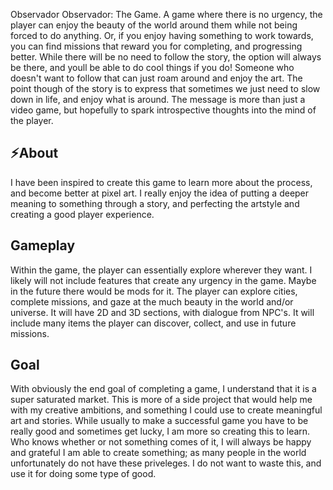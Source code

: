 Observador
Observador: The Game. A game where there is no urgency, the player can enjoy the beauty of the world around them
while not being forced to do anything. Or, if you enjoy having something to work towards, you can find missions
that reward you for completing, and progressing better. While there will be no need to follow the story, the option
will always be there, and youll be able to do cool things if you do! Someone who doesn't want to follow that
can just roam around and enjoy the art. The point though of the story is to express that sometimes we just need
to slow down in life, and enjoy what is around. The message is more than just a video game, but hopefully to spark
introspective thoughts into the mind of the player.

⚡About
---
I have been inspired to create this game to learn more about the process, and become better at pixel art. I really
enjoy the idea of putting a deeper meaning to something through a story, and perfecting the artstyle and creating
a good player experience.

**Gameplay**
---
Within the game, the player can essentially explore wherever they want. I likely will not include features that 
create any urgency in the game. Maybe in the future there would be mods for it. The player can explore cities, 
complete missions, and gaze at the much beauty in the world and/or universe. It will have 2D and 3D sections, 
with dialogue from NPC's. It will include many items the player can discover, collect, and use in future missions.

**Goal**
---
With obviously the end goal of completing a game, I understand that it is a super saturated market. This is more of
a side project that would help me with my creative ambitions, and something I could use to create meaningful art and
stories. While usually to make a successful game you have to be really good and sometimes get lucky, I am more so 
creating this to learn. Who knows whether or not something comes of it, I will always be happy and grateful I am
able to create something; as many people in the world unfortunately do not have these priveleges. I do not want to
waste this, and use it for doing some type of good.
